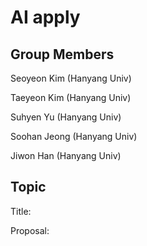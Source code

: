 # AI apply

## Group Members

Seoyeon Kim (Hanyang Univ)

Taeyeon Kim (Hanyang Univ)

Suhyen Yu (Hanyang Univ)

Soohan Jeong (Hanyang Univ)

Jiwon Han (Hanyang Univ)

## Topic

Title: 

Proposal: 
